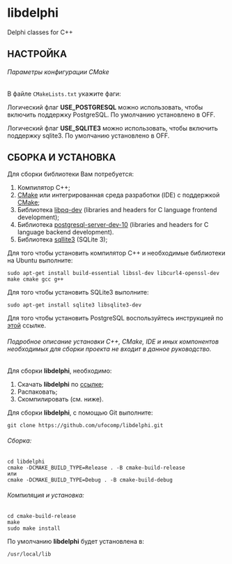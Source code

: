 # libdelphi
Delphi classes for C++

НАСТРОЙКА
-

###### Параметры конфигурации CMake

В файле `CMakeLists.txt` укажите фаги:

Логический флаг **USE_POSTGRESQL** можно использовать, чтобы включить поддержку PostgreSQL. По умолчанию установлено в OFF.

Логический флаг **USE_SQLITE3** можно использовать, чтобы включить поддержку sqlite3. По умолчанию установлено в OFF.

СБОРКА И УСТАНОВКА
-
Для сборки библиотеки Вам потребуется:

1. Компилятор C++;
1. [CMake](https://cmake.org) или интегрированная среда разработки (IDE) с поддержкой [CMake](https://cmake.org);
1. Библиотека [libpq-dev](https://www.postgresql.org/download/) (libraries and headers for C language frontend development);
1. Библиотека [postgresql-server-dev-10](https://www.postgresql.org/download/) (libraries and headers for C language backend development).
1. Библиотека [sqllite3](https://www.sqlite.org/download/) (SQLite 3);

Для того чтобы установить компилятор C++ и необходимые библиотеки на Ubuntu выполните:
~~~
sudo apt-get install build-essential libssl-dev libcurl4-openssl-dev make cmake gcc g++
~~~

Для того чтобы установить SQLite3 выполните:
~~~
sudo apt-get install sqlite3 libsqlite3-dev
~~~

Для того чтобы установить PostgreSQL воспользуйтесь инструкцией по [этой](https://www.postgresql.org/download/) ссылке.

###### Подробное описание установки C++, CMake, IDE и иных компонентов необходимых для сборки проекта не входит в данное руководство. 

Для сборки **libdelphi**, необходимо:

1. Скачать **libdelphi** по [ссылке](https://github.com/ufocomp/libdelphi/archive/master.zip);
1. Распаковать;
1. Скомпилировать (см. ниже).

Для сборки **libdelphi**, с помощью Git выполните:
~~~
git clone https://github.com/ufocomp/libdelphi.git
~~~

###### Сборка:
~~~
cd libdelphi
cmake -DCMAKE_BUILD_TYPE=Release . -B cmake-build-release
или
cmake -DCMAKE_BUILD_TYPE=Debug . -B cmake-build-debug
~~~

###### Компиляция и установка:
~~~
cd cmake-build-release
make
sudo make install
~~~

По умолчанию **libdelphi** будет установлена в:
~~~
/usr/local/lib
~~~
